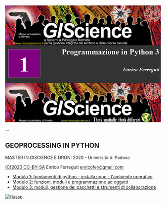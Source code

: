 ![Copertina](Copertina.png)

--

## GEOPROCESSING IN PYTHON

MASTER IN GISCIENCE E DRONI 2020 - Università di Padova

[(C)2020 CC-BY-SA](https://creativecommons.org/licenses/by-sa/3.0/it/) Enrico Ferreguti enricofer@gmail.com

* [Modulo 1: fondamenti di python - installazione - l'ambiente operativo](https://enricofer.github.io/geoprocessing_giscience_2019/20190414/master_2019_1.htm)
* [Modulo 2: funzioni, moduli e programmazione ad oggetti](https://enricofer.github.io/geoprocessing_giscience_2020/MODULI/modulo_2.htm)
* [Modulo 3: moduli, gestione dei pacchetti e strumenti di collaborazione](https://enricofer.github.io/geoprocessing_giscience_2020/MODULI/modulo_3)

[![flusso](https://i.creativecommons.org/l/by-sa/3.0/88x31.png)](https://creativecommons.org/licenses/by-sa/3.0/it/)